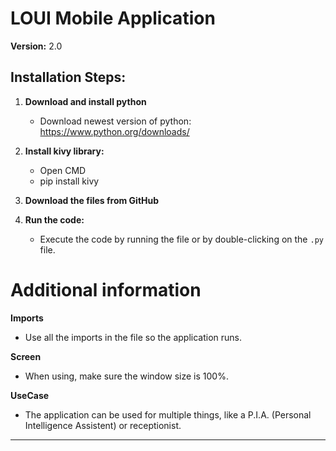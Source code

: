 # LOUI Mobile Application

**Version:** 2.0

## Installation Steps:

1. **Download and install python**
    - Download newest version of python: https://www.python.org/downloads/
   
2. **Install kivy library:** 
    - Open CMD
    - pip install kivy

3. **Download the files from GitHub**

4. **Run the code:**
    - Execute the code by running the file or by double-clicking on the `.py` file.

# Additional information

**Imports**
- Use all the imports in the file so the application runs.

**Screen**
- When using, make sure the window size is 100%.

**UseCase**
- The application can be used for multiple things, like a P.I.A. (Personal Intelligence Assistent) or receptionist.

****